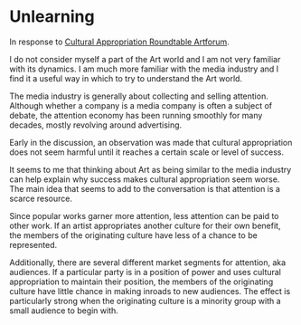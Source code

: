 # Unlearning

In response to [Cultural Appropriation Roundtable Artforum](https://blogs.brown.edu/hiaa-1810-s01-fall-2017/files/2017/08/CULTURAL-APPROPRIATION-A-ROUNDTABLE-artforum.com-in-print.pdf).


I do not consider myself a part of the Art world and I am not very familiar with its dynamics. I am much more familiar with the media industry and I find it a useful way in which to try to understand the Art world.

The media industry is generally about collecting and selling attention. Although whether a company is a media company is often a subject of debate, the attention economy has been running smoothly for many decades, mostly revolving around advertising.

Early in the discussion, an observation was made that cultural appropriation does not seem harmful until it reaches a certain scale or level of success.

It seems to me that thinking about Art as being similar to the media industry can help explain why success makes cultural appropriation seem worse. The main idea that seems to add to the conversation is that attention is a scarce resource.

Since popular works garner more attention, less attention can be paid to other work. If an artist appropriates another culture for their own benefit, the members of the originating culture have less of a chance to be represented.

Additionally, there are several different market segments for attention, aka audiences. If a particular party is in a position of power and uses cultural appropriation to maintain their position, the members of the originating culture have little chance in making inroads to new audiences. The effect is particularly strong when the originating culture is a minority group with a small audience to begin with.
